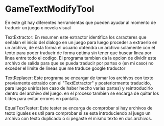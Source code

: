 # GameTextModifyTool

En este git hay diferentes herramientas que pueden ayudar al momento de traducir un juego o novela visual

TextExtractor: En resumen este extractor identifica los caracteres que señalan el inicio del dialogo en un juego para luego
proceder a extraerlo en un archivo, de esta forma el usuario obtendra un archivo solamente con el texto para
poder traducir de forma optima sin tener que buscar linea por linea entre todo el codigo.
El programa tambien da la opcion de dividir este archivo de salida para que se pueda traducir por partes
o (en mi caso) no exceder el limite de lineas que me traduce google traductor

TextReplacer: Este programa se encargar de tomar los archivos con texto previamente extraido con el "TextExtractor" y posteriormente traducido, para luego unirlos(en caso de haber hecho varias partes) y reintroducirlo dentro del archivo del juego.
en el proceso tambien se encarga de quitar los tildes para evitar errores en pantalla.

EqualTextTester: Este tester se encarga de comprobar si hay archivos de texto iguales es util para comprobar si se esta introduciendo al juego un archivo con texto duplicado o si pegaste el mismo texto en dos archivos.
